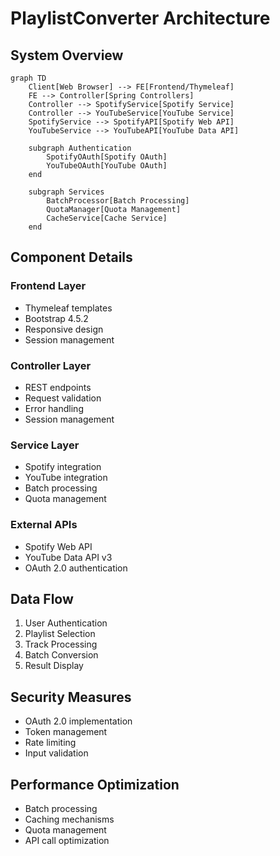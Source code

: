 # PlaylistConverter Architecture

## System Overview

```mermaid
graph TD
    Client[Web Browser] --> FE[Frontend/Thymeleaf]
    FE --> Controller[Spring Controllers]
    Controller --> SpotifyService[Spotify Service]
    Controller --> YouTubeService[YouTube Service]
    SpotifyService --> SpotifyAPI[Spotify Web API]
    YouTubeService --> YouTubeAPI[YouTube Data API]
    
    subgraph Authentication
        SpotifyOAuth[Spotify OAuth]
        YouTubeOAuth[YouTube OAuth]
    end
    
    subgraph Services
        BatchProcessor[Batch Processing]
        QuotaManager[Quota Management]
        CacheService[Cache Service]
    end
```

## Component Details

### Frontend Layer
- Thymeleaf templates
- Bootstrap 4.5.2
- Responsive design
- Session management

### Controller Layer
- REST endpoints
- Request validation
- Error handling
- Session management

### Service Layer
- Spotify integration
- YouTube integration
- Batch processing
- Quota management

### External APIs
- Spotify Web API
- YouTube Data API v3
- OAuth 2.0 authentication

## Data Flow

1. User Authentication
2. Playlist Selection
3. Track Processing
4. Batch Conversion
5. Result Display

## Security Measures

- OAuth 2.0 implementation
- Token management
- Rate limiting
- Input validation

## Performance Optimization

- Batch processing
- Caching mechanisms
- Quota management
- API call optimization
